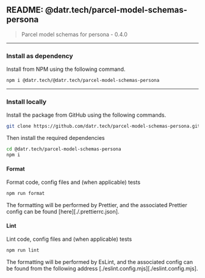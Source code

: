 ## README: @datr.tech/parcel-model-schemas-persona

> Parcel model schemas for persona - 0.4.0
---

### Install as dependency

Install from NPM using the following command.

```bash
npm i @datr.tech/@datr.tech/parcel-model-schemas-persona
```
---

### Install locally

Install the package from GitHub using the following commands.

```bash
git clone https://github.com/datr.tech/parcel-model-schemas-persona.git
```

Then install the required dependencies

```bash
cd @datr.tech/parcel-model-schemas-persona
npm i
```
#### Format

Format code, config files and (when applicable) tests

```bash
npm run format
```

The formatting will be performed by Prettier, and the associated Prettier config can be found [here][./.prettierrc.json].

#### Lint

Lint code, config files and (when applicable) tests

```bash
npm run lint
```

The formatting will be performed by EsLint, and the associated config can be found from the following address [./eslint.config.mjs][./eslint.config.mjs].

